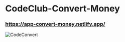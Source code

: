 # CodeClub-Convert-Money

### https://app-convert-money.netlify.app/

![CodeConvert](https://user-images.githubusercontent.com/90574339/234388281-0f8220a3-bfbc-4e48-b652-927e4722dd25.png)
